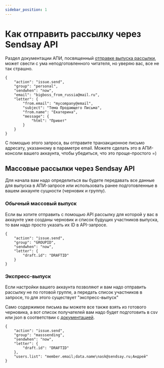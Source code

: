 ```yaml
---
sidebar_position: 1
---
```


# Как отправить рассылку через Sendsay API

Раздел документации АПИ, посвященный [отправке выпуска рассылки](https://sendsay.ru/api/api.html#%D0%92%D1%8B%D0%BF%D1%83%D1%81%D0%BA%D0%B8-%D1%80%D0%B0%D1%81%D1%81%D1%8B%D0%BB%D0%BA%D0%B8), может свести с ума неподготовленного читателя, но уверяю вас, все не так страшно.

```
{
    "action": "issue.send",
    "group": "personal",
    "sendwhen": "now",
    "email": "bigboss_from_russia@mail.ru",
    "letter": {
        "from.email": "mycompany@email",
        "subject": "Тема Продающего Письма",
        "from.name": "Екатерина",
        "message": {
            "html": "Привет"
        }
    }
}
```

С помощью этого запроса, вы отправите транзакционное письмо адресату, указанному в параметре email. Можете сделать это в АПИ-консоли вашего аккаунта, чтобы убедиться, что это проще-простого =)

## Массовые рассылки через Sendsay API

Для начала вам надо определиться вы будете передавать все данные для выпуска в АПИ-запросе или использовать ранее подготовленные в вашем аккаунте сущности (черновик и группу).

### Обычный массовый выпуск

Если вы хотите отправить с помощью API рассылку для которой у вас в аккаунте уже созданы черновик и список будущих участников выпуска, то вам надо просто указать их ID в API-запросе.

```
{
    "action": "issue.send",
    "group": "GROUPID",
    "sendwhen": "now",
    "letter": {
        "draft.id": "DRAFTID"
    }
}
```

### Экспресс-выпуск

Если настройки вашего аккаунта позволяют и вам надо отправить рассылку не по готовой группе, а передать список участников в запросе, то для этого существует "экспресс-выпуск"

Само содержимое письма вы можете все также взять из готового черновика, а вот список получателей вам надо будет подготовить в csv или json в соответствии с [документацией](https://sendsay.ru/api/api.html#Форматы-данных-для-импортирования-и-Экспресс-Выпуска).

```
{
    "action": "issue.send",
    "group": "masssending",
    "sendwhen": "now",
    "letter": {
        "draft.id": "DRAFTID"
    },
    "users.list": "member.email;data.name\nask@sendsay.ru;Андрей"
}
```
